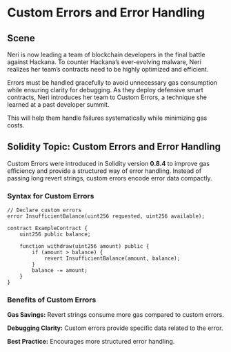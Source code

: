 # Custom Errors and Error Handling

## Scene

Neri is now leading a team of blockchain developers in the final battle against Hackana. To counter Hackana’s ever-evolving malware, Neri realizes her team’s contracts need to be highly optimized and efficient.

Errors must be handled gracefully to avoid unnecessary gas consumption while ensuring clarity for debugging.
As they deploy defensive smart contracts, Neri introduces her team to Custom Errors, a technique she learned at a past developer summit.

This will help them handle failures systematically while minimizing gas costs.

## Solidity Topic: Custom Errors and Error Handling

Custom Errors were introduced in Solidity version **0.8.4** to improve gas efficiency and provide a structured way of error handling. Instead of passing long revert strings, custom errors encode error data compactly.

### Syntax for Custom Errors

```solidity
// Declare custom errors
error InsufficientBalance(uint256 requested, uint256 available);

contract ExampleContract {
    uint256 public balance;

    function withdraw(uint256 amount) public {
        if (amount > balance) {
            revert InsufficientBalance(amount, balance);
        }
        balance -= amount;
    }
}
```

### Benefits of Custom Errors

**Gas Savings:** Revert strings consume more gas compared to custom errors.

**Debugging Clarity:** Custom errors provide specific data related to the error.

**Best Practice:** Encourages more structured error handling.
